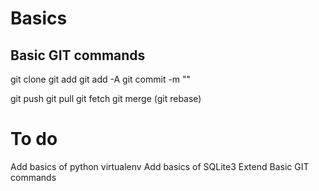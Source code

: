 # Basics

## Basic GIT commands

git clone <repository>
git add <file>
git add -A 
git commit -m "<commit message>"

git push
git pull
git fetch
git merge
(git rebase)

# To do
Add basics of python virtualenv
Add basics of SQLite3
Extend Basic GIT commands

